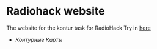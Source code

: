 # Radiohack website
The website for the kontur task for RadioHack
Try in [here](https://radiohack-website.vercel.app)
- *Контурные Карты*
